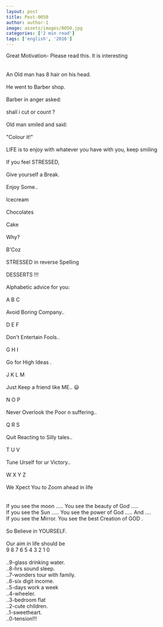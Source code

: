 ```yaml
---
layout: post
title: Post-0050
author: author-1
image: assets/images/0050.jpg
categories: ['2 min read']
tags: ['english', '2016']
---
```

Great Motivation-   Please read this. It is interesting  <br>
   <br>
   <br>
 An Old man has 8 hair on his head.  <br>
   <br>
 He went to Barber shop.  <br>
   <br>
 Barber in anger asked:  <br>
   <br>
 shall i cut or count ?  <br>
   <br>
 Old man smiled and said:  <br>
   <br>
 "Colour it!"  <br>
   <br>
 LIFE is to enjoy with whatever you have with you, keep smiling  <br>
   <br>
 If you feel STRESSED,  <br>
   <br>
 Give yourself a Break.  <br>
   <br>
 Enjoy Some..  <br>
   <br>
 Icecream  <br>
   <br>
 Chocolates  <br>
   <br>
 Cake  <br>
   <br>
 Why?  <br>
   <br>
 B'Coz  <br>
   <br>
 STRESSED in reverse Spelling  <br>
   <br>
 DESSERTS !!!  <br>
   <br>
 Alphabetic advice for you:  <br>
   <br>
 A B C  <br>
   <br>
 Avoid Boring Company..  <br>
   <br>
 D E F  <br>
   <br>
 Don't Entertain Fools..  <br>
   <br>
 G H I  <br>
   <br>
 Go for High Ideas .  <br>
   <br>
 J K L M  <br>
   <br>
 Just Keep a friend like ME.. 😃  <br>
   <br>
 N O P  <br>
   <br>
 Never Overlook the Poor n suffering..  <br>
   <br>
 Q R S  <br>
   <br>
 Quit Reacting to Silly tales..  <br>
   <br>
 T U V  <br>
   <br>
 Tune Urself for ur Victory..  <br>
   <br>
 W X Y Z  <br>
   <br>
 We Xpect You to Zoom ahead in life  <br>
   <br>
   <br>
 If   you   see   the   moon ..... You   see    the    beauty    of    God .....  <br>
 If    you   see    the   Sun ..... You   see    the    power   of    God .....   And ....  <br>
 If   you   see   the   Mirror. You   see     the    best    Creation of   GOD .  <br>
   <br>
 So    Believe   in    YOURSELF.  <br>
   <br>
 Our aim in life should be  <br>
 9 8 7 6 5 4 3 2 1 0  <br>
   <br>
 ..9-glass drinking water.  <br>
 ..8-hrs sound sleep.  <br>
 ..7-wonders tour with family.  <br>
 ..6-six digit income.  <br>
 ..5-days work a week  <br>
 ..4-wheeler.  <br>
 ..3-bedroom flat  <br>
 ..2-cute children.  <br>
 ..1-sweetheart.  <br>
 ..0-tension!!!